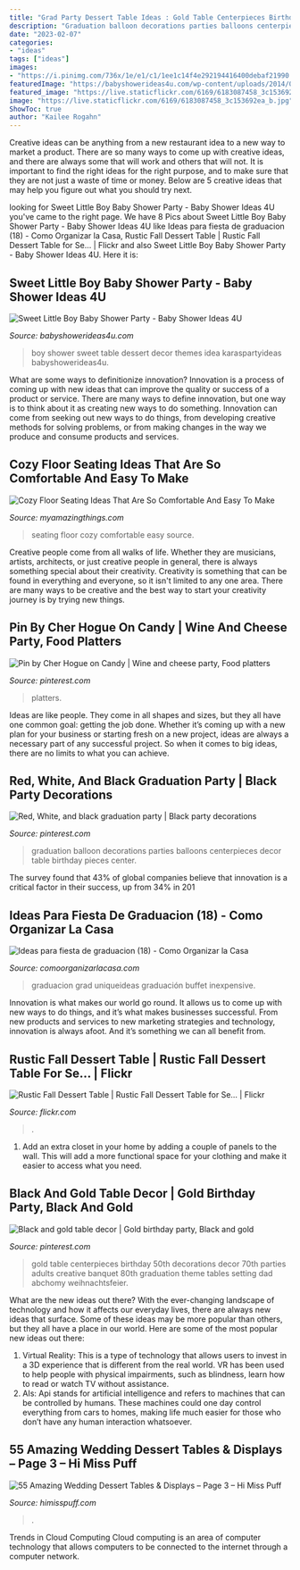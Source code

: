 ```yaml
---
title: "Grad Party Dessert Table Ideas : Gold Table Centerpieces Birthday 50th Decorations Decor 70th Parties Adults Creative Banquet 80th Graduation Theme Tables Setting Dad Abchomy Weihnachtsfeier"
description: "Graduation balloon decorations parties balloons centerpieces decor table birthday pieces center"
date: "2023-02-07"
categories:
- "ideas"
tags: ["ideas"]
images:
- "https://i.pinimg.com/736x/1e/e1/c1/1ee1c14f4e292194416400debaf21990.jpg"
featuredImage: "https://babyshowerideas4u.com/wp-content/uploads/2014/01/boy-7.jpg"
featured_image: "https://live.staticflickr.com/6169/6183087458_3c153692ea_b.jpg"
image: "https://live.staticflickr.com/6169/6183087458_3c153692ea_b.jpg"
ShowToc: true
author: "Kailee Rogahn"
---
```



Creative ideas can be anything from a new restaurant idea to a new way to market a product. There are so many ways to come up with creative ideas, and there are always some that will work and others that will not. It is important to find the right ideas for the right purpose, and to make sure that they are not just a waste of time or money. Below are 5 creative ideas that may help you figure out what you should try next.

	

		
looking for Sweet Little Boy Baby Shower Party - Baby Shower Ideas 4U you've came to the right page. We have 8 Pics about Sweet Little Boy Baby Shower Party - Baby Shower Ideas 4U like Ideas para fiesta de graduacion (18) - Como Organizar la Casa, Rustic Fall Dessert Table | Rustic Fall Dessert Table for Se… | Flickr and also Sweet Little Boy Baby Shower Party - Baby Shower Ideas 4U. Here it is:
		
    
## Sweet Little Boy Baby Shower Party - Baby Shower Ideas 4U

<img loading=lazy src="https://babyshowerideas4u.com/wp-content/uploads/2014/01/boy-7.jpg" onerror="this.onerror=null;this.src='https://tse3.mm.bing.net/th?id=OIP.MVWj2NpwcX1uJgAKscvu1QHaLH&amp;pid=15.1';" alt="Sweet Little Boy Baby Shower Party - Baby Shower Ideas 4U">

_Source: babyshowerideas4u.com_

>boy shower sweet table dessert decor themes idea karaspartyideas babyshowerideas4u. 

	

What are some ways to definitionize innovation?
Innovation is a process of coming up with new ideas that can improve the quality or success of a product or service. There are many ways to define innovation, but one way is to think about it as creating new ways to do something. Innovation can come from seeking out new ways to do things, from developing creative methods for solving problems, or from making changes in the way we produce and consume products and services.

    
## Cozy Floor Seating Ideas That Are So Comfortable And Easy To Make

<img loading=lazy src="http://myamazingthings.com/wp-content/uploads/2017/08/floor-seating-15.jpeg" onerror="this.onerror=null;this.src='https://tse2.mm.bing.net/th?id=OIP.yqSk2HP2zcImSHNkM2JMBAHaLH&amp;pid=15.1';" alt="Cozy Floor Seating Ideas That Are So Comfortable And Easy To Make">

_Source: myamazingthings.com_

>seating floor cozy comfortable easy source. 

	

Creative people come from all walks of life. Whether they are musicians, artists, architects, or just creative people in general, there is always something special about their creativity. Creativity is something that can be found in everything and everyone, so it isn't limited to any one area. There are many ways to be creative and the best way to start your creativity journey is by trying new things.

    
## Pin By Cher Hogue On Candy | Wine And Cheese Party, Food Platters

<img loading=lazy src="https://i.pinimg.com/736x/59/06/3c/59063cc326019c78a2e56b3fb9748559.jpg" onerror="this.onerror=null;this.src='https://tse4.mm.bing.net/th?id=OIP.zWbsGZnesQ2Ga8_deVg0EAHaLi&amp;pid=15.1';" alt="Pin by Cher Hogue on Candy | Wine and cheese party, Food platters">

_Source: pinterest.com_

>platters. 

	

Ideas are like people. They come in all shapes and sizes, but they all have one common goal: getting the job done. Whether it’s coming up with a new plan for your business or starting fresh on a new project, ideas are always a necessary part of any successful project. So when it comes to big ideas, there are no limits to what you can achieve.

    
## Red, White, And Black Graduation Party | Black Party Decorations

<img loading=lazy src="https://i.pinimg.com/736x/23/da/f2/23daf2bd5b5019d609dd8794ee913925--graduation-parties-red.jpg" onerror="this.onerror=null;this.src='https://tse2.mm.bing.net/th?id=OIP.tLFG3xEFu2IDAtAl49k1WQHaJ4&amp;pid=15.1';" alt="Red, White, and black graduation party | Black party decorations">

_Source: pinterest.com_

>graduation balloon decorations parties balloons centerpieces decor table birthday pieces center. 

	

The survey found that 43% of global companies believe that innovation is a critical factor in their success, up from 34% in 201
    
## Ideas Para Fiesta De Graduacion (18) - Como Organizar La Casa

<img loading=lazy src="https://comoorganizarlacasa.com/wp-content/uploads/2016/05/Ideas-para-fiesta-de-graduacion-18.jpg" onerror="this.onerror=null;this.src='https://tse2.mm.bing.net/th?id=OIP.MVq4WikEv-acodmCOX1-7wAAAA&amp;pid=15.1';" alt="Ideas para fiesta de graduacion (18) - Como Organizar la Casa">

_Source: comoorganizarlacasa.com_

>graduacion grad uniqueideas graduación buffet inexpensive. 

	

Innovation is what makes our world go round. It allows us to come up with new ways to do things, and it’s what makes businesses successful. From new products and services to new marketing strategies and technology, innovation is always afoot. And it’s something we can all benefit from.

    
## Rustic Fall Dessert Table | Rustic Fall Dessert Table For Se… | Flickr

<img loading=lazy src="https://live.staticflickr.com/6169/6183087458_3c153692ea_b.jpg" onerror="this.onerror=null;this.src='https://tse1.mm.bing.net/th?id=OIP.UvF-MlbZ8ah_cO68iKe01gHaLD&amp;pid=15.1';" alt="Rustic Fall Dessert Table | Rustic Fall Dessert Table for Se… | Flickr">

_Source: flickr.com_

>. 

	

1. Add an extra closet in your home by adding a couple of panels to the wall. This will add a more functional space for your clothing and make it easier to access what you need.

    
## Black And Gold Table Decor | Gold Birthday Party, Black And Gold

<img loading=lazy src="https://i.pinimg.com/736x/1e/e1/c1/1ee1c14f4e292194416400debaf21990.jpg" onerror="this.onerror=null;this.src='https://tse1.mm.bing.net/th?id=OIP.gDXe130S0U9yOpcCY2GxtwHaNK&amp;pid=15.1';" alt="Black and gold table decor | Gold birthday party, Black and gold">

_Source: pinterest.com_

>gold table centerpieces birthday 50th decorations decor 70th parties adults creative banquet 80th graduation theme tables setting dad abchomy weihnachtsfeier. 

	

What are the new ideas out there?
With the ever-changing landscape of technology and how it affects our everyday lives, there are always new ideas that surface. Some of these ideas may be more popular than others, but they all have a place in our world. Here are some of the most popular new ideas out there: 
1. Virtual Reality: This is a type of technology that allows users to invest in a 3D experience that is different from the real world. VR has been used to help people with physical impairments, such as blindness, learn how to read or watch TV without assistance. 
2. AIs: Api stands for artificial intelligence and refers to machines that can be controlled by humans. These machines could one day control everything from cars to homes, making life much easier for those who don’t have any human interaction whatsoever. 

    
## 55 Amazing Wedding Dessert Tables &amp; Displays – Page 3 – Hi Miss Puff

<img loading=lazy src="https://www.himisspuff.com/wp-content/uploads/2016/07/cookie-bar-wedding-dessert-table.jpg" onerror="this.onerror=null;this.src='https://tse1.mm.bing.net/th?id=OIP.NMnvA3pZ1naKRkWylT57HgHaLH&amp;pid=15.1';" alt="55 Amazing Wedding Dessert Tables &amp; Displays – Page 3 – Hi Miss Puff">

_Source: himisspuff.com_

>. 

	

Trends in Cloud Computing
Cloud computing is an area of computer technology that allows computers to be connected to the internet through a computer network.

